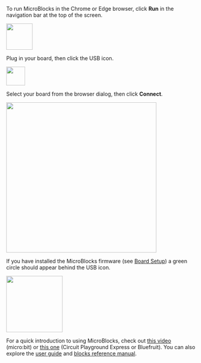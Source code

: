 To run MicroBlocks in the Chrome or Edge browser,
click **Run** in the navigation bar at the top of the screen.

<img src="assets/img/md/get-started/browser-run-button.png" width="70">

Plug in your board, then click the USB icon.

<img src="assets/img/md/get-started/usb-icon.png" width="50">

Select your board from the browser dialog, then click **Connect**.

<img src="assets/img/md/get-started/browser-connect-dialog.png" width="400">

If you have installed the MicroBlocks firmware (see [Board Setup](#board))
a green circle should appear behind the USB icon.

<img src="assets/img/md/get-started/connected.png" width="150">

For a quick introduction to using MicroBlocks, check out
[this video](https://www.youtube.com/watch?v=cf2xsYSTqgY) (micro:bit) or
[this one](https://www.youtube.com/watch?v=ayLqWwqItxg) (Circuit Playground Express or Bluefruit).
You can also explore the <a href="https://wiki.microblocks.fun/ide" target="_blank">user guide</a>
and <a href="https://wiki.microblocks.fun/reference_manual" target="_blank">blocks reference manual</a>.
